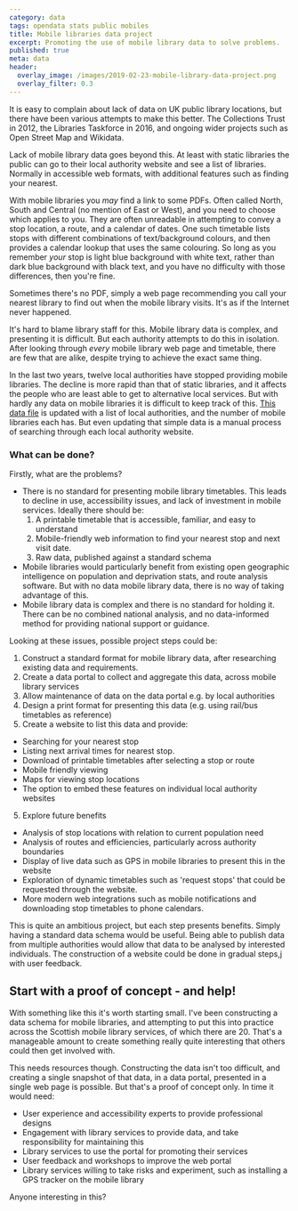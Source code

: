 ```yaml
---
category: data 
tags: opendata stats public mobiles
title: Mobile libraries data project
excerpt: Promoting the use of mobile library data to solve problems.
published: true
meta: data
header:
  overlay_image: /images/2019-02-23-mobile-library-data-project.png
  overlay_filter: 0.3
---
```


It is easy to complain about lack of data on UK public library locations, but there have been various attempts to make this better. The Collections Trust in 2012, the Libraries Taskforce in 2016, and ongoing wider projects such as Open Street Map and Wikidata.

Lack of mobile library data goes beyond this. At least with static libraries the public can go to their local authority website and see a list of libraries. Normally in accessible web formats, with additional features such as finding your nearest.

With mobile libraries you *may* find a link to some PDFs. Often called North, South and Central (no mention of East or West), and you need to choose which applies to you. They are often unreadable in attempting to convey a stop location, a route, and a calendar of dates. One such timetable lists stops with different combinations of text/background colours, and then provides a calendar lookup that uses the same colouring. So long as you remember *your* stop is light blue background with white text, rather than dark blue background with black text, and you have no difficulty with those differences, then you're fine.

Sometimes there's no PDF, simply a web page recommending you call your nearest library to find out when the mobile library visits. It's as if the Internet never happened.

It's hard to blame library staff for this. Mobile library data is complex, and presenting it is difficult. But each authority attempts to do this in isolation. After looking through *every* mobile library web page and timetable, there are few that are alike, despite trying to achieve the exact same thing.

In the last two years, twelve local authorities have stopped providing mobile libraries. The decline is more rapid than that of static libraries, and it affects the people who are least able to get to alternative local services. But with hardly any data on mobile libraries it is difficult to keep track of this. [This data file](https://github.com/LibrariesHacked/mobiles-librarydata/blob/master/data/authorities.csv) is updated with a list of local authorities, and the number of mobile libraries each has. But even updating that simple data is a manual process of searching through each local authority website.

### What can be done?

Firstly, what are the problems?

* There is no standard for presenting mobile library timetables. This leads to decline in use, accessibility issues, and lack of investment in mobile services. Ideally there should be:
  1. A printable timetable that is accessible, familiar, and easy to understand
  2. Mobile-friendly web information to find your nearest stop and next visit date.
  3. Raw data, published against a standard schema
* Mobile libraries would particularly benefit from existing open geographic intelligence on population and deprivation stats, and route analysis software. But with no data mobile library data, there is no way of taking advantage of this.
* Mobile library data is complex and there is no standard for holding it. There can be no combined national analysis, and no data-informed method for providing national support or guidance.

Looking at these issues, possible project steps could be:

1. Construct a standard format for mobile library data, after researching existing data and requirements.
2. Create a data portal to collect and aggregate this data, across mobile library services
3. Allow maintenance of data on the data portal e.g. by local authorities
4. Design a print format for presenting this data (e.g. using rail/bus timetables as reference) 
5. Create a website to list this data and provide:
  * Searching for your nearest stop
  * Listing next arrival times for nearest stop.
  * Download of printable timetables after selecting a stop or route
  * Mobile friendly viewing
  * Maps for viewing stop locations
  * The option to embed these features on individual local authority websites
5. Explore future benefits
  * Analysis of stop locations with relation to current population need
  * Analysis of routes and efficiencies, particularly across authority boundaries
  * Display of live data such as GPS in mobile libraries to present this in the website
  * Exploration of dynamic timetables such as 'request stops' that could be requested through the website.
  * More modern web integrations such as mobile notifications and downloading stop timetables to phone calendars.

This is quite an ambitious project, but each step presents benefits. Simply having a standard data schema would be useful. Being able to publish data from multiple authorities would allow that data to be analysed by interested individuals. The construction of a website could be done in gradual steps,j with user feedback.

## Start with a proof of concept - and help!

With something like this it's worth starting small. I've been constructing a data schema for mobile libraries, and attempting to put this into practice across the Scottish mobile library services, of which there are 20. That's a manageable amount to create something really quite interesting that others could then get involved with.

This needs resources though. Constructing the data isn't too difficult, and creating a single snapshot of that data, in a data portal, presented in a single web page is possible. But that's a proof of concept only. In time it would need:

* User experience and accessibility experts to provide professional designs
* Engagement with library services to provide data, and take responsibility for maintaining this
* Library services to use the portal for promoting their services
* User feedback and workshops to improve the web portal
* Library services willing to take risks and experiment, such as installing a GPS tracker on the mobile library

Anyone interesting in this?